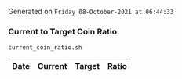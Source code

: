 Generated on `Friday 08-October-2021 at 06:44:33`

### Current to Target Coin Ratio
`current_coin_ratio.sh`

Date|Current|Target|Ratio
---|---|---|---
